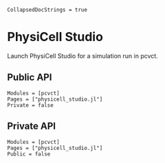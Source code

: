 ```@meta
CollapsedDocStrings = true
```

# PhysiCell Studio

Launch PhysiCell Studio for a simulation run in pcvct.

## Public API
```@autodocs
Modules = [pcvct]
Pages = ["physicell_studio.jl"]
Private = false
```

## Private API
```@autodocs
Modules = [pcvct]
Pages = ["physicell_studio.jl"]
Public = false
```